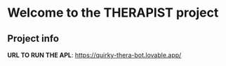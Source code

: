 # Welcome to the THERAPIST project

## Project info

**URL TO RUN THE APL**:  https://quirky-thera-bot.lovable.app/

 
 
 
